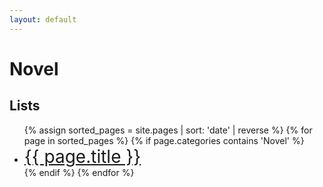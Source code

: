 ```yaml
---
layout: default
---
```


# Novel

## Lists
<ul>
{% assign sorted_pages = site.pages | sort: 'date' | reverse %}
{% for page in sorted_pages %}
  {% if page.categories contains 'Novel' %}
    <li>
      <a style="font-size: 2em;" href="{{ page.url \| relative_url }}">{{ page.title }}</a>
    </li>
  {% endif %}
{% endfor %}
</ul>